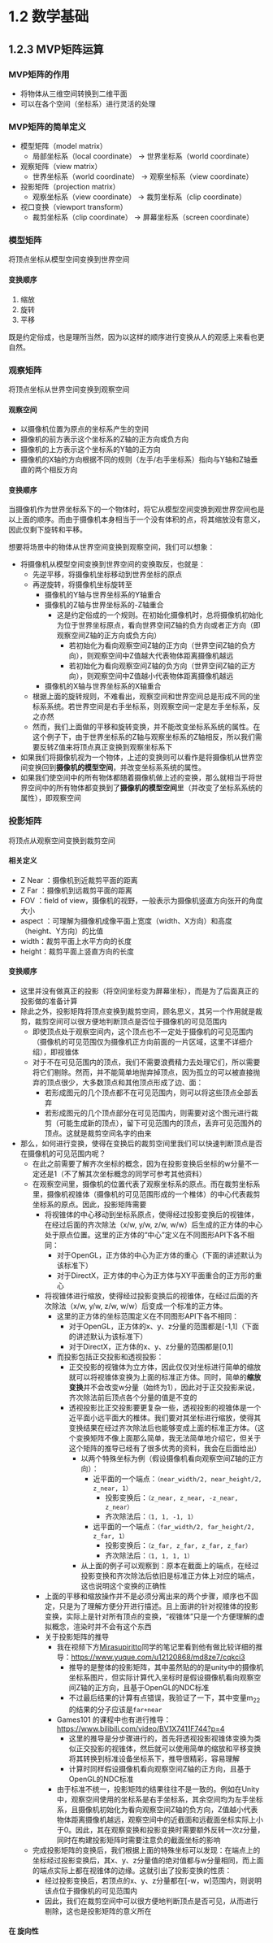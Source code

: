 # 1.2 数学基础

## 1.2.3 MVP矩阵运算

### MVP矩阵的作用

* 将物体从三维空间转换到二维平面
* 可以在各个空间（坐标系）进行灵活的处理

### MVP矩阵的简单定义

* 模型矩阵（model matrix）
  * 局部坐标系（local coordinate） -> 世界坐标系（world coordinate）
* 观察矩阵（view matrix）
  * 世界坐标系（world coordinate） -> 观察坐标系（view coordinate）
* 投影矩阵（projection matrix）
  * 观察坐标系（view coordinate） -> 裁剪坐标系（clip coordinate）
* 视口变换（viewport transform）
  * 裁剪坐标系（clip coordinate） -> 屏幕坐标系（screen coordinate）



### 模型矩阵

将顶点坐标从模型空间变换到世界空间

#### 变换顺序

1. 缩放
2. 旋转
3. 平移

既是约定俗成，也是理所当然，因为以这样的顺序进行变换从人的观感上来看也更自然。



### 观察矩阵

将顶点坐标从世界空间变换到观察空间

#### 观察空间

* 以摄像机位置为原点的坐标系产生的空间
* 摄像机的前方表示这个坐标系的Z轴的正方向或负方向
* 摄像机的上方表示这个坐标系的Y轴的正方向
* 摄像机的X轴的方向根据不同的规则（左手/右手坐标系）指向与Y轴和Z轴垂直的两个相反方向

#### 变换顺序

当摄像机作为世界坐标系下的一个物体时，将它从模型空间变换到观世界空间也是以上面的顺序。而由于摄像机本身相当于一个没有体积的点，将其缩放没有意义，因此仅剩下旋转和平移。

想要将场景中的物体从世界空间变换到观察空间，我们可以想象：

* 将摄像机从模型空间变换到世界空间的变换取反，也就是：
  * 先逆平移，将摄像机坐标移动到世界坐标的原点
  * 再逆旋转，将摄像机坐标旋转至
    * 摄像机的Y轴与世界坐标系的Y轴重合
    * 摄像机的Z轴与世界坐标系的-Z轴重合
      * 这是约定俗成的一个规则。在初始化摄像机时，总将摄像机初始化为位于世界坐标原点，看向世界空间Z轴的负方向或者正方向（即观察空间Z轴的正方向或负方向）
        * 若初始化为看向观察空间Z轴的正方向（世界空间Z轴的负方向），则观察空间中Z值越大代表物体距离摄像机越远
        * 若初始化为看向观察空间Z轴的负方向（世界空间Z轴的正方向），则观察空间中Z值越小代表物体距离摄像机越远
    * 摄像机的X轴与世界坐标系的X轴重合
  * 根据上面的旋转规则，不难看出，观察空间和世界空间总是形成不同的坐标系系统。若世界空间是右手坐标系，则观察空间一定是左手坐标系，反之亦然
  * 然而，我们上面做的平移和旋转变换，并不能改变坐标系系统的属性。在这个例子下，由于世界坐标系的Z轴与观察坐标系的Z轴相反，所以我们需要反转Z值来将顶点真正变换到观察坐标系下
* 如果我们将摄像机视为一个物体，上述的变换则可以看作是将摄像机从世界空间变换回到**摄像机的模型空间**，并改变坐标系系统的属性。
* 如果我们使空间中的所有物体都随着摄像机做上述的变换，那么就相当于将世界空间中的所有物体都变换到了**摄像机的模型空间**里（并改变了坐标系系统的属性），即观察空间



### 投影矩阵

将顶点从观察空间变换到裁剪空间

#### 相关定义

* Z Near ：摄像机到近裁剪平面的距离
* Z Far ：摄像机到远裁剪平面的距离
* FOV ：field of view，摄像机的视野，一般表示为摄像机竖直方向张开的角度大小
* aspect ：可理解为摄像机成像平面上宽度（width、X方向）和高度（height、Y方向）的比值
* width：裁剪平面上水平方向的长度
* height：裁剪平面上竖直方向的长度

#### 变换顺序

* 这里并没有做真正的投影（将空间坐标变为屏幕坐标），而是为了后面真正的投影做的准备计算
* 除此之外，投影矩阵将顶点变换到裁剪空间，顾名思义，其另一个作用就是裁剪，裁剪空间可以很方便地判断顶点是否位于摄像机的可见范围内
  * 即使顶点处于观察空间内，这个顶点也不一定处于摄像机的可见范围内（摄像机的可见范围仅为摄像机正方向前面的一片区域，这里不详细介绍），即视锥体
  * 对于不在可见范围内的顶点，我们不需要浪费精力去处理它们，所以需要将它们剔除。然而，并不能简单地抛弃掉顶点，因为孤立的可以被直接抛弃的顶点很少，大多数顶点和其他顶点形成了边、面：
    * 若形成图元的几个顶点都不在可见范围内，则可以将这些顶点全部丢弃
    * 若形成图元的几个顶点部分在可见范围内，则需要对这个图元进行裁剪（可能生成新的顶点），留下可见范围内的顶点，丢弃可见范围外的顶点。这就是裁剪空间名字的由来
* 那么，如何进行变换，使得在变换后的裁剪空间里我们可以快速判断顶点是否在摄像机的可见范围内呢？
  * 在此之前需要了解齐次坐标的概念，因为在投影变换后坐标的w分量不一定还是1（不了解其次坐标概念的同学可参考其他资料）
  * 在观察空间里，摄像机的位置代表了观察坐标系的原点。而在裁剪坐标系里，摄像机视锥体（摄像机的可见范围形成的一个椎体）的中心代表裁剪坐标系的原点。因此，投影矩阵需要
    * 将视锥体的中心移动到坐标系原点，使得经过投影变换后的视锥体，在经过后面的齐次除法（x/w, y/w, z/w, w/w）后生成的正方体的中心处于原点位置。这里的正方体的“中心”定义在不同图形API下各不相同：
      * 对于OpenGL，正方体的中心为正方体的重心（下面的讲述默认为该标准下）
      * 对于DirectX，正方体的中心为正方体与XY平面重合的正方形的重心
    * 将视锥体进行缩放，使得经过投影变换后的视锥体，在经过后面的齐次除法（x/w, y/w, z/w, w/w）后变成一个标准的正方体。
      * 这里的正方体的坐标范围定义在不同图形API下各不相同：
        * 对于OpenGL，正方体的x、y、z分量的范围都是[-1,1]（下面的讲述默认为该标准下）
        * 对于DirectX，正方体的x、y、z分量的范围都是[0,1]
      * 而投影包括正交投影和透视投影：
        * 正交投影的视锥体为立方体，因此仅仅对坐标进行简单的缩放就可以将视锥体变换为上面的标准正方体。同时，简单的**缩放变换**并不会改变w分量（始终为1），因此对于正交投影来说，齐次除法前后顶点各个分量的值是不变的
        * 透视投影比正交投影要更复杂一些，透视投影的视锥体是一个近平面小远平面大的椎体。我们要对其坐标进行缩放，使得其变换结果在经过齐次除法后也能够变成上面的标准正方体。（这个变换矩阵不像上面那么简单，我无法简单地介绍它，但关于这个矩阵的推导已经有了很多优秀的资料，我会在后面给出）
          * 以两个特殊坐标为例（假设摄像机看向观察空间Z轴的正方向）：
            * 近平面的一个端点：`（near_width/2, near_height/2, z_near, 1）`
              * 投影变换后：`（z_near, z_near, -z_near, z_near）`
              * 齐次除法后：`（1, 1, -1, 1）`
            * 远平面的一个端点：`（far_width/2, far_height/2, z_far, 1）`
              * 投影变换后：`（z_far, z_far, z_far, z_far）`
              * 齐次除法后：`（1, 1, 1, 1）`
          * 从上面的例子可以观察到：原本在截面上的端点，在经过投影变换和齐次除法后依旧是标准正方体上对应的端点，这也说明这个变换的正确性
    * 上面的平移和缩放操作并不是必须分离出来的两个步骤，顺序也不固定，只是为了理解方便分开进行描述。且上面讲的针对视锥体的投影变换，实际上是针对所有顶点的变换，“视锥体”只是一个方便理解的虚拟概念，渲染时并不会有这个东西
    * 关于投影矩阵的推导
      * 我在视频下方[Mirasupiritto](https://space.bilibili.com/8129772)同学的笔记里看到他有做比较详细的推导：https://www.yuque.com/u12120868/md8ze7/cqkci3
        * 推导的是整体的投影矩阵，其中虽然贴的的是unity中的摄像机坐标系图片，但实际计算代入坐标时是假设摄像机看向观察空间Z轴的正方向，且基于OpenGL的NDC标准
        * 不过最后结果的计算有点错误，我验证了一下，其中变量m<sub>22</sub>的结果的分子应该是`far+near`
      * Games101 的课程中也有进行推导：https://www.bilibili.com/video/BV1X7411F744?p=4
        * 这里的推导是分步骤进行的，首先将透视投影视锥体变换为类似正交投影的视锥体，然后就可以使用简单的缩放和平移变换将其转换到标准设备坐标系下，推导很精彩，容易理解
        * 计算时同样假设摄像机看向观察空间Z轴的正方向，且基于OpenGL的NDC标准
      * 由于标准不统一，投影矩阵的结果往往不是一致的。例如在Unity中，观察空间使用的坐标系是右手坐标系，其余空间均为左手坐标系，且摄像机初始化为看向观察空间Z轴的负方向，Z值越小代表物体距离摄像机越远，观察空间中的近截面和远截面坐标实际上小于0。因此，其在观察变换和投影变换时需要额外反转一次z分量，同时在构建投影矩阵时需要注意负的截面坐标的影响
  * 完成投影矩阵的变换后，我们根据上面的特殊坐标可以发现：在端点上的坐标经过投影变换后，其x、y、z分量值的绝对值都与w分量相同，而上面的端点实际上都在视锥体的边缘。这就引出了投影变换的性质：
    * 经过投影变换后，若顶点的x、y、z分量都在[-w，w]范围内，则说明该点位于摄像机的可见范围内
    * 因此，我们在裁剪空间中可以很方便地判断顶点是否可见，从而进行剔除，这也是投影矩阵的意义所在

#### 在 旋向性



